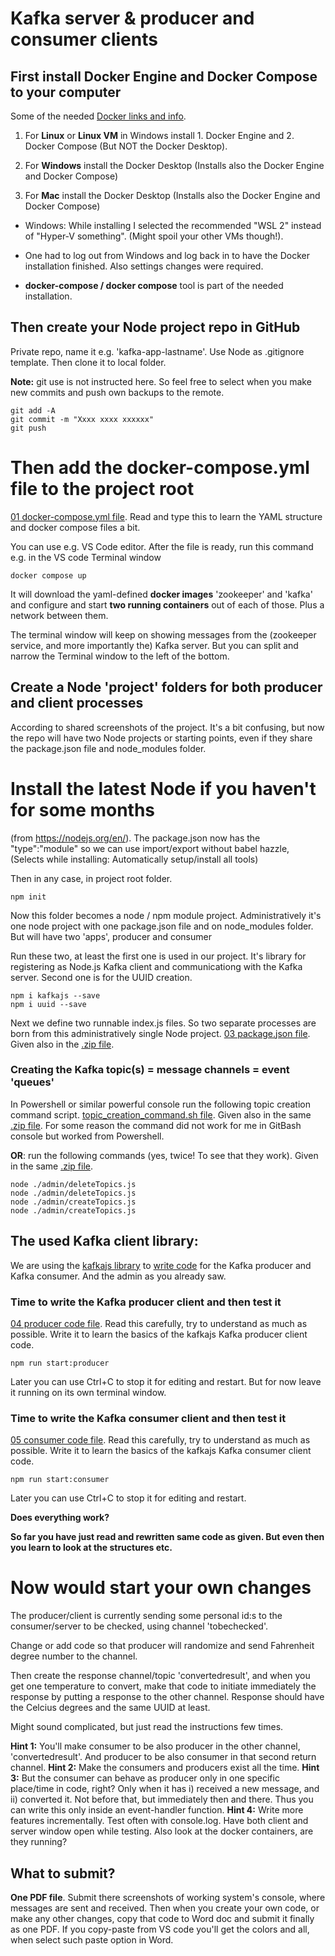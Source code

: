 # Kafka server & producer and consumer clients

## First install Docker Engine and Docker Compose to your computer

Some of the needed [Docker links and info](../Docker.pdf). 

1. For **Linux** or **Linux VM** in Windows install 1. Docker Engine and 2. Docker Compose (But NOT the Docker Desktop).

1. For **Windows** install the Docker Desktop (Installs also the Docker Engine and Docker Compose) 

1. For **Mac** install the Docker Desktop (Installs also the Docker Engine and Docker Compose) 

* Windows: While installing I selected the recommended "WSL 2" instead of "Hyper-V something". (Might spoil your other VMs though!).

* One had to log out from Windows and log back in to have the Docker installation finished. Also settings changes were required.

* **docker-compose / docker compose** tool is part of the needed installation.

## Then create your Node project repo in GitHub 

Private repo, name it e.g. 'kafka-app-lastname'. Use Node as .gitignore template. Then clone it to local folder.

**Note:** git use is not instructed here. So feel free to select when you make new commits and push own backups to the remote.
```
git add -A
git commit -m "Xxxx xxxx xxxxxx"
git push
```

# Then add the docker-compose.yml file to the project root

[01 docker-compose.yml file](./screenshots/). Read and type this to learn the YAML structure and docker compose files a bit.

You can use e.g. VS Code editor. After the file is ready, run this command e.g. in the VS code Terminal window

```
docker compose up
```

It will download the yaml-defined **docker images** 'zookeeper' and 'kafka' and configure and start **two running containers** out of each of those. Plus a network between them.

The terminal window will keep on showing messages from the (zookeeper service, and more importantly the) Kafka server. But you can split and narrow the Terminal window to the left of the bottom. 

## Create a Node 'project' folders for both producer and client processes
According to shared screenshots of the project. It's a bit confusing, but now the repo will have two Node projects or starting points, even if they share the package.json file and node_modules folder.

# Install the latest Node if you haven't for some months
(from https://nodejs.org/en/). The package.json now has the "type":"module" so we can use import/export without babel hazzle,  
(Selects while installing: Automatically setup/install all tools)  

Then in any case, in project root folder.

```
npm init
```

Now this folder becomes a node / npm module project. Administratively it's one node project with one package.json file and on node_modules folder. But will have two 'apps', producer and consumer

Run these two, at least the first one is used in our project. It's library for registering as Node.js Kafka client and communicationg with the Kafka server. Second one is for the UUID creation.
```
npm i kafkajs --save
npm i uuid --save
```

Next we define two runnable index.js files. So two separate processes are born from this administratively single Node project.
[03 package.json file](./screenshots/). Given also in the [.zip file](../docker-demo-PublishedVersion.zip).



### Creating the Kafka topic(s) = message channels = event 'queues'

In Powershell or similar powerful console run the following topic creation command script.
[topic_creation_command.sh file](./topic_creation_command.sh). Given also in the same [.zip file](../docker-demo-PublishedVersion.zip). For some reason the command did not work for 
me in GitBash console but worked from Powershell. 

**OR**: run the following commands (yes, twice! To see that they work). Given in the same [.zip file](../docker-demo-PublishedVersion.zip).

```
node ./admin/deleteTopics.js
node ./admin/deleteTopics.js
node ./admin/createTopics.js
node ./admin/createTopics.js
```

## The used Kafka client library: 
We are using the [kafkajs library](https://www.npmjs.com/package/kafkajs) to [write code](https://kafka.js.org/docs/getting-started) for the Kafka producer and Kafka consumer. And the admin as you already saw. 

### Time to write the Kafka producer client and then test it
[04 producer code file](./screenshots/). Read this carefully, try to understand as much as possible. Write it to learn the basics of the kafkajs Kafka producer client code.

```
npm run start:producer
```
Later you can use Ctrl+C to stop it for editing and restart. But for now leave it running on its own terminal window.

### Time to write the Kafka consumer client and then test it
[05 consumer code file](./screenshots/).  Read this carefully, try to understand as much as possible. Write it to learn the basics of the kafkajs Kafka consumer client code.

```
npm run start:consumer
```
Later you can use Ctrl+C to stop it for editing and restart. 

**Does everything work?** 

**So far you have just read and rewritten same code as given. But even then you learn to look at the structures etc.**

# Now would start your own changes

The producer/client is currently sending some personal id:s to the consumer/server to be checked, using channel 'tobechecked'.

Change or add code so that producer will randomize and send Fahrenheit degree number to the channel. 

Then create the response channel/topic 'convertedresult', and when you get one temperature to convert, make that code to initiate immediately the response by putting a response to the other channel. Response should have the Celcius degrees and the same UUID at least.

Might sound complicated, but just read the instructions few times. 

**Hint 1:** You'll make consumer to be also producer in the other channel, 'convertedresult'. And producer to be also consumer in that second return channel.
**Hint 2:** Make the consumers and producers exist all the time.
**Hint 3:** But the consumer can behave as producer only in one specific place/time in code, right? Only when it has i) received a new message, and ii) converted it. Not before that, but immediately then and there. Thus you can write this only inside an event-handler function.
**Hint 4:** Write more features incrementally. Test often with console.log. Have both client and server window open while testing. Also look at the docker containers, are they running?

## What to submit?

**One PDF file**. Submit there screenshots of working system's console, where messages are sent and received. Then when you create your own code, or make any other changes, copy that code to Word doc and submit it finally as one PDF. If you copy-paste from VS code you'll get the colors and all, when select such paste option in Word.


<!-- 
## Full points? Make the id checking 'real'. 

First check all the rules and then check against some list (=fake database). More about [how you could validate personal id:s](../MoreAboutCheckingFinnishPersonalIdNumbers.md). Is that in optimal order? Remember checking one number faster than string comparisons, checking without 'database server' a lot faster and optimized when database bothering can be avoided.

## EXTRAS. More challenge? DevOps and beyond. 

Complete the started DevOps scripting if you want. Automate everything that can be automated.

In real life you would also most likely have/create two separate Kafka servers or server instances. But one the way to create them is here already.

## EXTRAS. More challenge? Securing the Kafka server. 

How to make 1) only certain allowed clients able to connect to the Kafka server and topic, and 2) make the connection secured so that messages are encrypted. And 3) firewalls etc. settings. Now Kafka is used in basically 'everything goes' -settings.

-->